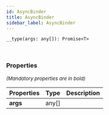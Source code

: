 ```yaml
---
id: AsyncBinder
title: AsyncBinder
sidebar_label: AsyncBinder
---
```


```tsx
__type(args: any[]): Promise<T>
```
<br/>



### Properties

<font size="2"><i>(Mandatory properties are in bold)</i></font>

| Properties | Type | Description |
| --------- | ---- | ----------- |
| **args** | any[] |  |
